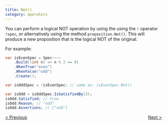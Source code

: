 ```yaml
---
title: Not()
category: operators
---
```

You can perform a logical NOT operation by using the using the `!` operator `!spec`,
or alternatively using the method `proposition.Not()`.
This will produce a new proposition that is the logical NOT of the original.

For example:

```csharp
var isEvenSpec = Spec~~~~
    .Build((int n) => n % 2 == 0)
    .WhenTrue("even")
    .WhenFalse("odd")
    .Create();

var isOddSpec = !isEvenSpec; // same as: isEvenSpec.Not()

var isOdd = isOddSpec.IsSatisfiedBy(3);
isOdd.Satisfied; // true
isOdd.Reason; // "odd"
isOdd.Assertions; // ["odd"]
```

<div style="display: flex; justify-content: space-between">
    <a href="./docs/XOr.html">&lt; Previous</a>
    <a href="./docs/Collections.html">Next &gt;</a>
</div>